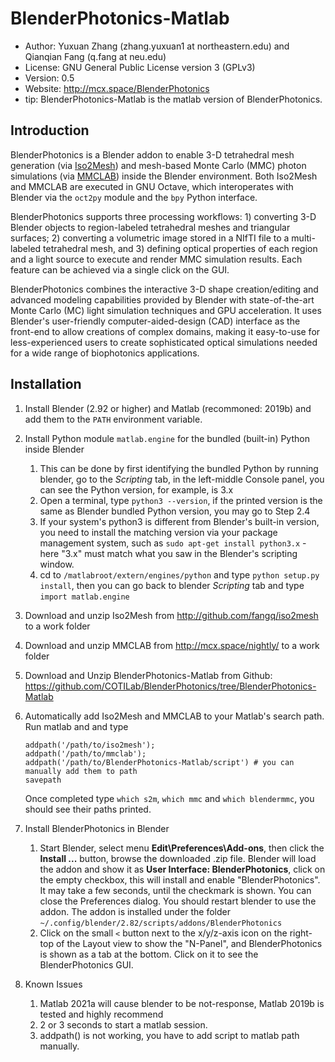 
BlenderPhotonics-Matlab
========================

- Author: Yuxuan Zhang (zhang.yuxuan1 at northeastern.edu) and Qianqian Fang (q.fang at neu.edu)
- License: GNU General Public License version 3 (GPLv3)
- Version: 0.5
- Website: <http://mcx.space/BlenderPhotonics>
- tip: BlenderPhotonics-Matlab is the matlab version of BlenderPhotonics.

Introduction
-------------
BlenderPhotonics is a Blender addon to enable 3-D tetrahedral mesh generation (via [Iso2Mesh](http://iso2mesh.sf.net))
and mesh-based Monte Carlo (MMC) photon simulations (via [MMCLAB](http://mcx.space/wiki/?Learn#mmclab)) inside
the Blender environment. Both Iso2Mesh and MMCLAB are executed in GNU Octave, which interoperates with Blender
via the `oct2py` module and the `bpy` Python interface.

BlenderPhotonics supports three processing workflows: 1) converting 3-D Blender objects to region-labeled
tetrahedral meshes and triangular surfaces; 2) converting a volumetric image stored in a NIfTI file to a
multi-labeled tetrahedral mesh, and 3) defining optical properties of each region and a light source to
execute and render MMC simulation results. Each feature can be achieved via a single click on the GUI.

BlenderPhotonics combines the interactive 3-D shape creation/editing and advanced modeling capabilities 
provided by Blender with state-of-the-art Monte Carlo (MC) light simulation techniques and GPU acceleration. 
It uses Blender's user-friendly computer-aided-design (CAD) interface as the front-end to allow creations 
of complex domains, making it easy-to-use for less-experienced users to create sophisticated optical
simulations needed for a wide range of biophotonics applications.



Installation
-------------

1. Install Blender (2.92 or higher) and Matlab (recommoned: 2019b) and add them to the `PATH` environment variable.
2. Install Python module `matlab.engine` for the bundled (built-in) Python inside Blender
    1. This can be done by first identifying the bundled Python by running blender, go to the 
       *Scripting* tab, in the left-middle Console panel, you can see the Python version, for example, is 3.x
    2. Open a terminal, type `python3 --version`, if the printed version is the same as Blender bundled Python 
       version, you may go to Step 2.4
    3. If your system's python3 is different from Blender's built-in version, you need to install the matching
       version via your package management system, such as `sudo apt-get install python3.x` - here "3.x" must
       match what you saw in the Blender's scripting window.
    4. cd to `/matlabroot/extern/engines/python` and type `python setup.py install`, then you can go back to blender *Scripting* tab and type `import matlab.engine`
3. Download and unzip Iso2Mesh from http://github.com/fangq/iso2mesh to a work folder
4. Download and unzip MMCLAB from http://mcx.space/nightly/ to a work folder
5. Download and Unzip BlenderPhotonics-Matlab from Github: https://github.com/COTILab/BlenderPhotonics/tree/BlenderPhotonics-Matlab
6. Automatically add Iso2Mesh and MMCLAB to your Matlab's search path. Run matlab and
   and type
   ```
   addpath('/path/to/iso2mesh');
   addpath('/path/to/mmclab');
   addpath('/path/to/BlenderPhotonics-Matlab/script') # you can manually add them to path
   savepath
   ```
   Once completed type `which s2m`, `which mmc` and `which blendermmc`, you should see their paths printed.
7. Install BlenderPhotonics in Blender
   1. Start Blender, select menu **Edit\Preferences\Add-ons**, then click the **Install ...** button, browse
      the downloaded .zip file. Blender will load the addon and show it as **User Interface: BlenderPhotonics**, 
      click on the empty checkbox, this will install and enable "BlenderPhotonics". It may take a few seconds, until
      the checkmark is shown. You can close the Preferences dialog. You should restart blender to use the addon.
      The addon is installed under the folder `~/.config/blender/2.82/scripts/addons/BlenderPhotonics`
   2. Click on the small `<` button next to the x/y/z-axis icon on the right-top of the Layout view to show the 
      "N-Panel", and BlenderPhotonics is shown as a tab at the bottom. Click on it to see the BlenderPhotonics GUI.
   
8. Known Issues
   1. Matlab 2021a will cause blender to be not-response, Matlab 2019b is tested and highly recommend
   2. 2 or 3 seconds to start a matlab session.
   3. addpath() is not working, you have to add script to matlab path manually.
